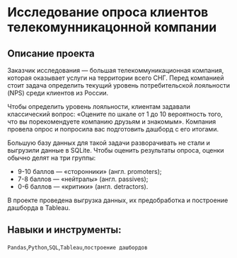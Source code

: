 # Исследование опроса клиентов телекомунникацонной компании
## Описание проекта
Заказчик исследования — большая телекоммуникационная компания, которая оказывает услуги на территории всего СНГ.
Перед компанией стоит задача определить текущий уровень потребительской лояльности (NPS) среди клиентов из России.

Чтобы определить уровень лояльности, клиентам задавали классический вопрос: «Оцените по шкале от 1 до 10 вероятность того, что вы порекомендуете компанию друзьям и знакомым». Компания провела опрос и попросила вас подготовить дашборд с его итогами.

Большую базу данных для такой задачи разворачивать не стали и выгрузили данные в SQLite.
Чтобы оценить результаты опроса, оценки обычно делят на три группы:

* 9-10 баллов — «cторонники» (англ. promoters);
* 7-8 баллов — «нейтралы» (англ. passives);
* 0-6 баллов — «критики» (англ. detractors).

В проекте проведена выгрузка данных, их предобработка и построение дашборда в Tableau.
## Навыки и инструменты:
`Pandas`,`Python`,`SQL`,`Tableau`,`построение дашбордов`
